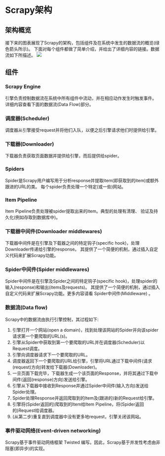 # Scrapy架构

## 架构概览

接下来的图表展现了Scrapy的架构，包括组件及在系统中发生的数据流的概览\(绿色箭头所示\)。 下面对每个组件都做了简单介绍，并给出了详细内容的链接。数据流如下所描述。 ![](http://ossp.pengjunjie.com/mweb/15573298231735.jpg)

## 组件

### Scrapy Engine

引擎负责控制数据流在系统中所有组件中流动，并在相应动作发生时触发事件。 详细内容查看下面的数据流\(Data Flow\)部分。

### 调度器\(Scheduler\)

调度器从引擎接受request并将他们入队，以便之后引擎请求他们时提供给引擎。

### 下载器\(Downloader\)

下载器负责获取页面数据并提供给引擎，而后提供给spider。

### Spiders

Spider是Scrapy用户编写用于分析response并提取item\(即获取到的item\)或额外跟进的URL的类。 每个spider负责处理一个特定\(或一些\)网站。

### Item Pipeline

Item Pipeline负责处理被spider提取出来的item。典型的处理有清理、 验证及持久化\(例如存取到数据库中\)。

### 下载器中间件\(Downloader middlewares\)

下载器中间件是在引擎及下载器之间的特定钩子\(specific hook\)，处理Downloader传递给引擎的response。 其提供了一个简便的机制，通过插入自定义代码来扩展Scrapy功能。

### Spider中间件\(Spider middlewares\)

Spider中间件是在引擎及Spider之间的特定钩子\(specific hook\)，处理spider的输入\(response\)和输出\(items及requests\)。 其提供了一个简便的机制，通过插入自定义代码来扩展Scrapy功能。更多内容请看 Spider中间件\(Middleware\) 。

### 数据流\(Data flow\)

Scrapy中的数据流由执行引擎控制，其过程如下:

1. 引擎打开一个网站\(open a domain\)，找到处理该网站的Spider并向该spider请求第一个要爬取的URL\(s\)。
2. 引擎从Spider中获取到第一个要爬取的URL并在调度器\(Scheduler\)以Request调度。
3. 引擎向调度器请求下一个要爬取的URL。
4. 调度器返回下一个要爬取的URL给引擎，引擎将URL通过下载中间件\(请求\(request\)方向\)转发给下载器\(Downloader\)。
5. 一旦页面下载完毕，下载器生成一个该页面的Response，并将其通过下载中间件\(返回\(response\)方向\)发送给引擎。
6. 引擎从下载器中接收到Response并通过Spider中间件\(输入方向\)发送给Spider处理。
7. Spider处理Response并返回爬取到的Item及\(跟进的\)新的Request给引擎。
8. 引擎将\(Spider返回的\)爬取到的Item给Item Pipeline，将\(Spider返回的\)Request给调度器。
9. \(从第二步\)重复直到调度器中没有更多地request，引擎关闭该网站。

### 事件驱动网络\(Event-driven networking\)

Scrapy基于事件驱动网络框架 Twisted 编写。因此，Scrapy基于并发性考虑由非阻塞\(即异步\)的实现。

